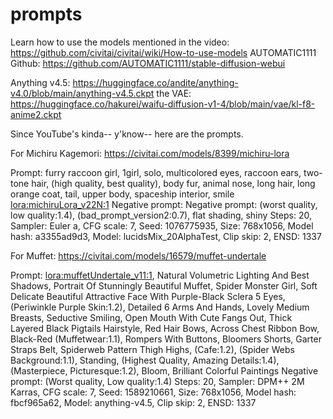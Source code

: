 # prompts

Learn how to use the models mentioned in the video: https://github.com/civitai/civitai/wiki/How-to-use-models
AUTOMATIC1111 Github: https://github.com/AUTOMATIC1111/stable-diffusion-webui 

Anything v4.5: https://huggingface.co/andite/anything-v4.0/blob/main/anything-v4.5.ckpt
the VAE: https://huggingface.co/hakurei/waifu-diffusion-v1-4/blob/main/vae/kl-f8-anime2.ckpt

Since YouTube's kinda-- y'know-- here are the prompts.

For Michiru Kagemori:
https://civitai.com/models/8399/michiru-lora

Prompt: furry raccoon girl, 1girl, solo, multicolored eyes, raccoon ears, two-tone hair, (high quality, best quality), body fur, animal nose, long hair, long orange coat, tail, upper body, spaceship interior, smile <lora:michiruLora_v22N:1>
Negative prompt: Negative prompt: (worst quality, low quality:1.4), (bad_prompt_version2:0.7), flat shading, shiny
Steps: 20, Sampler: Euler a, CFG scale: 7, Seed: 1076775935, Size: 768x1056, Model hash: a3355ad9d3, Model: lucidsMix_20AlphaTest, Clip skip: 2, ENSD: 1337

For Muffet:
https://civitai.com/models/16579/muffet-undertale

Prompt: <lora:muffetUndertale_v11:1>, Natural Volumetric Lighting And Best Shadows, Portrait Of Stunningly Beautiful Muffet, Spider Monster Girl, Soft Delicate Beautiful Attractive Face With Purple-Black Sclera 5 Eyes, (Periwinkle Purple Skin:1.2), Detailed 6 Arms And Hands, Lovely Medium Breasts, Seductive Smiling, Open Mouth With Cute Fangs Out, Thick Layered Black Pigtails Hairstyle, Red Hair Bows, Across Chest Ribbon Bow, Black-Red (Muffetwear:1.1), Rompers With Buttons, Bloomers Shorts, Garter Straps Belt, Spiderweb Pattern Thigh Highs, (Cafe:1.2), (Spider Webs Background:1.1), Standing, (Highest Quality, Amazing Details:1.4), (Masterpiece, Picturesque:1.2), Bloom, Brilliant Colorful Paintings 
Negative prompt: (Worst quality, Low quality:1.4) 
Steps: 20, Sampler: DPM++ 2M Karras, CFG scale: 7, Seed: 1589210661, Size: 768x1056, Model hash: fbcf965a62, Model: anything-v4.5, Clip skip: 2, ENSD: 1337
